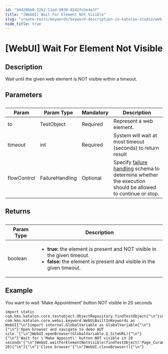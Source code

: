 ```yaml
---
id: "94d20bb0-22b2-11ed-9930-0242fe3e4a3f"
title: "[WebUI] Wait For Element Not Visible"
slug: "create-tests/keywords/keyword-description-in-katalon-studio/web-ui-keywords/webui-wait-for-element-not-visible"
hide_title: true
---
```


# <a id="id_0" class="anchor_top_offset"/><a id="ariaid-title1" class="anchor_top_offset"/>[WebUI] Wait For Element Not Visible


## <a id="id_0__id_1" class="anchor_top_offset"/>Description

              
<p xmlns="http://www.w3.org/1999/xhtml" className="p">Wait until the given web element is NOT visible within   a timeout.</p> 
      

## <a id="id_0__id_2" class="anchor_top_offset"/>Parameters

              
<table xmlns="http://www.w3.org/1999/xhtml" className="table anchor_top_offset" id="id_0__457403a2-0531-48c6-91f4-e8a6c48673bb"><caption /><thead className="thead"><tr className><th className="entry anchor_top_offset" id="id_0__457403a2-0531-48c6-91f4-e8a6c48673bb__entry__1">Param</th><th className="entry anchor_top_offset" id="id_0__457403a2-0531-48c6-91f4-e8a6c48673bb__entry__2">Param Type</th><th className="entry anchor_top_offset" id="id_0__457403a2-0531-48c6-91f4-e8a6c48673bb__entry__3">Mandatory</th><th className="entry anchor_top_offset" id="id_0__457403a2-0531-48c6-91f4-e8a6c48673bb__entry__4">Description</th></tr></thead><tbody className="tbody"><tr className><td className="entry" headers="id_0__457403a2-0531-48c6-91f4-e8a6c48673bb__entry__1 id_0__457403a2-0531-48c6-91f4-e8a6c48673bb__entry__2 id_0__457403a2-0531-48c6-91f4-e8a6c48673bb__entry__3 id_0__457403a2-0531-48c6-91f4-e8a6c48673bb__entry__4 ">to</td><td className="entry" headers="id_0__457403a2-0531-48c6-91f4-e8a6c48673bb__entry__1 id_0__457403a2-0531-48c6-91f4-e8a6c48673bb__entry__2 id_0__457403a2-0531-48c6-91f4-e8a6c48673bb__entry__3 id_0__457403a2-0531-48c6-91f4-e8a6c48673bb__entry__4 ">TestObject</td><td className="entry" headers="id_0__457403a2-0531-48c6-91f4-e8a6c48673bb__entry__1 id_0__457403a2-0531-48c6-91f4-e8a6c48673bb__entry__2 id_0__457403a2-0531-48c6-91f4-e8a6c48673bb__entry__3 id_0__457403a2-0531-48c6-91f4-e8a6c48673bb__entry__4 ">Required</td><td className="entry" headers="id_0__457403a2-0531-48c6-91f4-e8a6c48673bb__entry__1 id_0__457403a2-0531-48c6-91f4-e8a6c48673bb__entry__2 id_0__457403a2-0531-48c6-91f4-e8a6c48673bb__entry__3 id_0__457403a2-0531-48c6-91f4-e8a6c48673bb__entry__4 ">Represent a web element.</td></tr><tr className><td className="entry" headers="id_0__457403a2-0531-48c6-91f4-e8a6c48673bb__entry__1 id_0__457403a2-0531-48c6-91f4-e8a6c48673bb__entry__2 id_0__457403a2-0531-48c6-91f4-e8a6c48673bb__entry__3 id_0__457403a2-0531-48c6-91f4-e8a6c48673bb__entry__4 ">timeout</td><td className="entry" headers="id_0__457403a2-0531-48c6-91f4-e8a6c48673bb__entry__1 id_0__457403a2-0531-48c6-91f4-e8a6c48673bb__entry__2 id_0__457403a2-0531-48c6-91f4-e8a6c48673bb__entry__3 id_0__457403a2-0531-48c6-91f4-e8a6c48673bb__entry__4 ">int</td><td className="entry" headers="id_0__457403a2-0531-48c6-91f4-e8a6c48673bb__entry__1 id_0__457403a2-0531-48c6-91f4-e8a6c48673bb__entry__2 id_0__457403a2-0531-48c6-91f4-e8a6c48673bb__entry__3 id_0__457403a2-0531-48c6-91f4-e8a6c48673bb__entry__4 ">Required</td><td className="entry" headers="id_0__457403a2-0531-48c6-91f4-e8a6c48673bb__entry__1 id_0__457403a2-0531-48c6-91f4-e8a6c48673bb__entry__2 id_0__457403a2-0531-48c6-91f4-e8a6c48673bb__entry__3 id_0__457403a2-0531-48c6-91f4-e8a6c48673bb__entry__4 ">System will wait at most timeout (seconds) to return         result</td></tr><tr className><td className="entry" headers="id_0__457403a2-0531-48c6-91f4-e8a6c48673bb__entry__1 id_0__457403a2-0531-48c6-91f4-e8a6c48673bb__entry__2 id_0__457403a2-0531-48c6-91f4-e8a6c48673bb__entry__3 id_0__457403a2-0531-48c6-91f4-e8a6c48673bb__entry__4 ">flowControl</td><td className="entry" headers="id_0__457403a2-0531-48c6-91f4-e8a6c48673bb__entry__1 id_0__457403a2-0531-48c6-91f4-e8a6c48673bb__entry__2 id_0__457403a2-0531-48c6-91f4-e8a6c48673bb__entry__3 id_0__457403a2-0531-48c6-91f4-e8a6c48673bb__entry__4 ">FailureHandling</td><td className="entry" headers="id_0__457403a2-0531-48c6-91f4-e8a6c48673bb__entry__1 id_0__457403a2-0531-48c6-91f4-e8a6c48673bb__entry__2 id_0__457403a2-0531-48c6-91f4-e8a6c48673bb__entry__3 id_0__457403a2-0531-48c6-91f4-e8a6c48673bb__entry__4 ">Optional</td><td className="entry" headers="id_0__457403a2-0531-48c6-91f4-e8a6c48673bb__entry__1 id_0__457403a2-0531-48c6-91f4-e8a6c48673bb__entry__2 id_0__457403a2-0531-48c6-91f4-e8a6c48673bb__entry__3 id_0__457403a2-0531-48c6-91f4-e8a6c48673bb__entry__4 ">Specify <a className="xref" href="/docs/maintain/configure-failure-handling-settings-in-katalon-studio">failure handling</a> schema to         determine whether the execution should be allowed to continue or         stop.</td></tr></tbody></table> 
      

## <a id="id_0__id_3" class="anchor_top_offset"/>Returns

              
<table xmlns="http://www.w3.org/1999/xhtml" className="table anchor_top_offset" id="id_0__e44e9c42-4486-4daf-bcdc-f39a55eb0302"><caption /><thead className="thead"><tr className><th className="entry anchor_top_offset" id="id_0__e44e9c42-4486-4daf-bcdc-f39a55eb0302__entry__1">Param Type</th><th className="entry anchor_top_offset" id="id_0__e44e9c42-4486-4daf-bcdc-f39a55eb0302__entry__2">Description</th></tr></thead><tbody className="tbody"><tr className><td className="entry" headers="id_0__e44e9c42-4486-4daf-bcdc-f39a55eb0302__entry__1 id_0__e44e9c42-4486-4daf-bcdc-f39a55eb0302__entry__2 ">boolean</td><td className="entry" headers="id_0__e44e9c42-4486-4daf-bcdc-f39a55eb0302__entry__1 id_0__e44e9c42-4486-4daf-bcdc-f39a55eb0302__entry__2 ">         <ul className="ul"><li className="li">             <strong className="ph b">true:</strong> the element is present and NOT visible             in the given timeout.</li><li className="li">             <strong className="ph b">false:</strong> the element is present and visible in             the given timeout.</li></ul>       </td></tr></tbody></table> 
      

## <a id="id_0__id_4" class="anchor_top_offset"/>Example

              
<p xmlns="http://www.w3.org/1999/xhtml" className="p">You want to wait 'Make Appointment' button NOT visible in 20   seconds</p> 
              
<pre xmlns="http://www.w3.org/1999/xhtml" className="pre codeblock"><code>import static com.kms.katalon.core.testobject.ObjectRepository.findTestObject{"\n"}import com.kms.katalon.core.webui.keyword.WebUiBuiltInKeywords as WebUI{"\n"}import internal.GlobalVariable as GlobalVariable{"\n"}{"\n"}'Open browser and navigate to demo AUT site.'{"\n"}WebUI.openBrowser(GlobalVariable.G_SiteURL){"\n"}{"\n"}'Wait for \'Make Appoint\' button NOT visible in 20 seconds'{"\n"}WebUI.waitForElementNotVisible(findTestObject('Page_CuraHomepage/btn_MakeAppointment'), 20){"\n"}{"\n"}'Close browser'{"\n"}WebUI.closeBrowser(){"\n"}</code></pre> 
            
